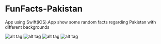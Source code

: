 FunFacts-Pakistan
=================

App using Swift(iOS).App show some random facts regarding Pakistan with different backgrounds


![alt tag](https://www.dropbox.com/s/59mtpsmi0ljjdux/44.png)
![alt tag](https://www.dropbox.com/s/9twyz0jx7fr9taz/11.PNG)
![alt tag](https://www.dropbox.com/s/yhb94tcsucxui2q/22.png)
![alt tag](https://www.dropbox.com/s/p90cptxhun9s901/33.png)
